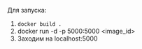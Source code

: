 Для запуска: 
1. `docker build .`
2. docker run -d -p 5000:5000 <image_id>
3. Заходим на localhost:5000
